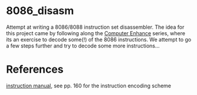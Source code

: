 # 8086_disasm

Attempt at writing a 8086/8088 instruction set disassembler. The idea for this project came by following along the [Computer Enhance](https://www.computerenhance.com/) series, where its an exercise
to decode some(!) of the 8086 instructions. We attempt to go a few steps further and try to decode some more instructions...

# References
[instruction manual](https://edge.edx.org/c4x/BITSPilani/EEE231/asset/8086_family_Users_Manual_1_.pdf), see pp. 160 for the instruction encoding scheme
